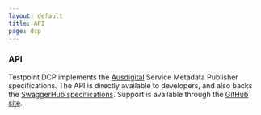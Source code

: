```yaml
---
layout: default
title: API
page: dcp
---
```

### API

Testpoint DCP implements the [Ausdigital](http://ausdigital.org/) Service Metadata Publisher specifications. The API is directly available to developers, and also backs the [SwaggerHub specifications](https://swaggerhub.com/api/ausdigital/metadata-publisher/1.0). Support is available through the [GitHub site](https://github.com/ausdigital/metadata-publisher).